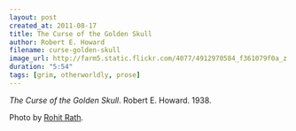 ```yaml
---
layout: post
created_at: 2011-08-17
title: The Curse of the Golden Skull
author: Robert E. Howard
filename: curse-golden-skull
image_url: http://farm5.static.flickr.com/4077/4912970584_f361079f0a_z.jpg
duration: "5:54"
tags: [grim, otherworldly, prose]
---
```


_The Curse of the Golden Skull_.  Robert E. Howard.  1938.

Photo by [Rohit Rath](http://www.flickr.com/photos/rohitrath/4912970584/sizes/z/in/photostream/).
